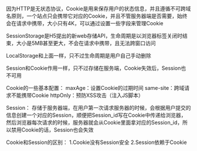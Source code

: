 因为HTTP是无状态协议，Cookie是用来保存用户的状态信息，并且遵循不可跨域名原则，一个站点只会携带它对应的Cookie，并且不管服务器端是否需要，始终会在请求中携带，大小只有4K，可以通过设置一些字段来管理Cookie

SessionStorage是H5提出的新web存储API，生命周期是以浏览器标签关闭时结束，大小是5MB甚至更大，不会在请求中携带，且无法跨窗口访问

LocalStorage和上面一样，只不过生命周期是用户自己手动删除

Session和Cookie作用一样，只不过存储在服务端，Cookie失效后，Session也不可用

Cookie的一些基本配置：
    maxAge：设置Cookie的过期时间
    same-site：跨域请求不能携带Cookie
    httpOnly：预防XSS攻击（注入JS脚本）

Session：
    存储于服务器端，在用户第一次请求服务器的时候，会根据用户提交的信息创建一个对应的Session，顺便把Session_id写在Cookie中传递给浏览器，然后浏览器每次请求的时候，服务器就会从Cookie里面拿对应的Session_id，所以禁用Cookie的话，Session也会失效

Cookie和Session的区别：
    1.Cookie没有Session安全
    2.Session依赖于Cookie
